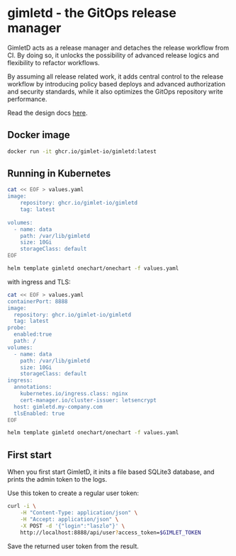 # gimletd - the GitOps release manager

GimletD acts as a release manager and detaches the release workflow from CI. By doing so, it unlocks the possibility of advanced release logics and flexibility to refactor workflows.

By assuming all release related work, it adds central control to the release workflow by introducing policy based deploys and advanced authorization and security standards, while it also optimizes the GitOps repository write performance.

Read the design docs [here](docs/design.md).

## Docker image

```bash
docker run -it ghcr.io/gimlet-io/gimletd:latest
```

## Running in Kubernetes

```bash
cat << EOF > values.yaml
image:
    repository: ghcr.io/gimlet-io/gimletd
    tag: latest
    
volumes:
  - name: data
    path: /var/lib/gimletd
    size: 10Gi
    storageClass: default
EOF

helm template gimletd onechart/onechart -f values.yaml
```

with ingress and TLS:

```bash
cat << EOF > values.yaml
containerPort: 8888
image:
  repository: ghcr.io/gimlet-io/gimletd
  tag: latest
probe:
  enabled:true
  path: /
volumes:
  - name: data
    path: /var/lib/gimletd
    size: 10Gi
    storageClass: default
ingress:
  annotations:
    kubernetes.io/ingress.class: nginx
    cert-manager.io/cluster-issuer: letsencrypt
  host: gimletd.my-company.com
  tlsEnabled: true
EOF

helm template gimletd onechart/onechart -f values.yaml
```

## First start

When you first start GimletD, it inits a file based SQLite3 database, and prints the admin token to the logs.

Use this token to create a regular user token:

```bash
curl -i \
    -H "Content-Type: application/json" \
    -H "Accept: application/json" \
    -X POST -d '{"login":"laszlo"}' \
    http://localhost:8888/api/user?access_token=$GIMLET_TOKEN
```

Save the returned user token from the result.
